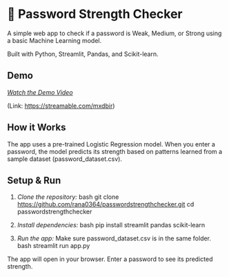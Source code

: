 # 🔐 Password Strength Checker

A simple web app to check if a password is Weak, Medium, or Strong using a basic Machine Learning model.

Built with Python, Streamlit, Pandas, and Scikit-learn.

## Demo

*[Watch the Demo Video](https://streamable.com/mxdbir)*

(Link: https://streamable.com/mxdbir)

## How it Works

The app uses a pre-trained Logistic Regression model. When you enter a password, the model predicts its strength based on patterns learned from a sample dataset (password_dataset.csv).

## Setup & Run

1.  *Clone the repository:*
    bash
    git clone https://github.com/rana0364/passwordstrengthchecker.git
    cd passwordstrengthchecker
    
2.  *Install dependencies:*
    bash
    pip install streamlit pandas scikit-learn
    
3.  *Run the app:*
    Make sure password_dataset.csv is in the same folder.
    bash
    streamlit run app.py
    

The app will open in your browser. Enter a password to see its predicted strength.
